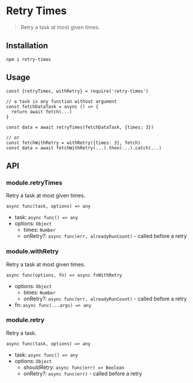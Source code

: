 # Retry Times

> Retry a task at most given times.

## Installation

```
npm i retry-times
```

## Usage

```ecmascript 6
const {retryTimes, withRetry} = require('retry-times')

// a task is any function without argument
const fetchDataTask = async () => {
  return await fetch(...)
}

const data = await retryTimes(fetchDataTask, {times: 3})

// or
const fetchWithRetry = withRetry({times: 3}, fetch)
const data = await fetchWithRetry(...).then(...).catch(...)
```

## API

### module.retryTimes

Retry a task at most given times.

`async func(task, options) => any`

- task: `async func() => any`
- options: `Object`
  - times: `Number`
  - onRetry?: `async func(err, alreadyRunCount)` - called before a retry
  
### module.withRetry

Retry a task at most given times.

`async func(options, fn) => async fnWithRetry`

- options: `Object`
  - times: `Number`
  - onRetry?: `async func(err, alreadyRunCount)` - called before a retry
- fn: `async func(...args) => any`
  
### module.retry

Retry a task.

`async func(task, options) => any`

- task: `async func() => any`
- options: `Object`
  - shouldRetry: `async func(err) => Boolean`
  - onRetry?: `async func(err)` - called before a retry